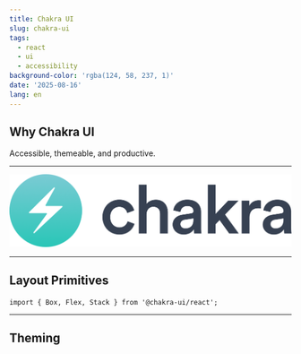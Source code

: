 ```yaml
---
title: Chakra UI
slug: chakra-ui
tags:
  - react
  - ui
  - accessibility
background-color: 'rgba(124, 58, 237, 1)'
date: '2025-08-16'
lang: en
---
```


## Why Chakra UI

Accessible, themeable, and productive.

---

![Chakra UI](https://raw.githubusercontent.com/chakra-ui/chakra-ui/main/logo/logo-colored@2x.png)

---

## Layout Primitives

```tsx
import { Box, Flex, Stack } from '@chakra-ui/react';
```

---

## Theming

